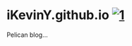 # iKevinY.github.io [![1]][2]

Pelican blog...

[1]: https://travis-ci.org/mazko/mazko.github.io.svg?branch=src "Build Status"
[2]: https://travis-ci.org/mazko/mazko.github.io